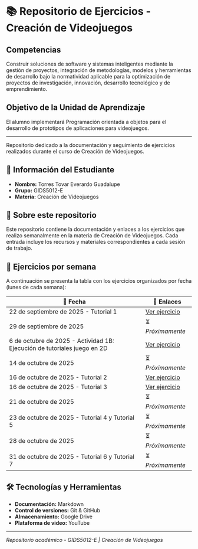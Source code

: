 # 📚 Repositorio de Ejercicios - Creación de Videojuegos

## Competencias
Construir soluciones de software y sistemas inteligentes mediante la gestión de proyectos, integración de metodologías, modelos y herramientas de desarrollo bajo la normatividad aplicable para la optimización de proyectos de investigación, innovación, desarrollo tecnológico y de emprendimiento.

## Objetivo de la Unidad de Aprendizaje
El alumno implementará Programación orientada a objetos para el desarrollo de prototipos de aplicaciones para videojuegos.

---

Repositorio dedicado a la documentación y seguimiento de ejercicios realizados durante el curso de Creación de Videojuegos.

## 👤 Información del Estudiante
- **Nombre:** Torres Tovar Everardo Guadalupe
- **Grupo:** GIDS5012-E
- **Materia:** Creación de Videojuegos

## 🎯 Sobre este repositorio
Este repositorio contiene la documentación y enlaces a los ejercicios que realizo semanalmente en la materia de Creación de Videojuegos. Cada entrada incluye los recursos y materiales correspondientes a cada sesión de trabajo.

## 📅 Ejercicios por semana
A continuación se presenta la tabla con los ejercicios organizados por fecha (lunes de cada semana):

| 📆 Fecha | 🔗 Enlaces |
|----------|-----------|
| 22 de septiembre de 2025 - Tutorial 1 | [Ver ejercicio](https://drive.google.com/file/d/1TkUYsf1UEoNtft3-di2pX1bF3i-PkNKD/view) |
| 29 de septiembre de 2025 | ⏳ _Próximamente_ |
| 6 de octubre de 2025 - Actividad 1B: Ejecución de tutoriales juego en 2D | [Ver ejercicio](https://docs.google.com/document/d/1GnL9nt8NyoojIi4_5g2_xqPNVlyQNqbK/edit) |
| 14 de octubre de 2025 | ⏳ _Próximamente_ |
| 16 de octubre de 2025 - Tutorial 2 | [Ver ejercicio](https://drive.google.com/file/d/1FF2IBRWqgk9l-F-XRJmQF1t-mxlb2g3G/view) |
| 16 de octubre de 2025 - Tutorial 3 | [Ver ejercicio](https://drive.google.com/file/d/1Xbn7Tl_YzLhX-PxsNRC3MA-KfyCiGPiB/view) |
| 21 de octubre de 2025 | ⏳ _Próximamente_ |
| 23 de octubre de 2025 - Tutorial 4 y Tutorial 5 | ⏳ _Próximamente_ |
| 28 de octubre de 2025 | ⏳ _Próximamente_ |
| 31 de octubre de 2025 - Tutorial 6 y Tutorial 7 | ⏳ _Próximamente_ |

## 🛠️ Tecnologías y Herramientas
- **Documentación:** Markdown
- **Control de versiones:** Git & GitHub
- **Almacenamiento:** Google Drive
- **Plataforma de video:** YouTube

---

*Repositorio académico - GIDS5012-E | Creación de Videojuegos*